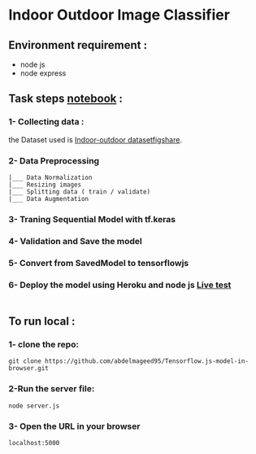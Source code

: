 # Indoor Outdoor Image Classifier

## Environment requirement :
- node js
- node express
## Task steps <a href="static\model\classifier2.ipynb">notebook</a> :
### 1- Collecting data :

the Dataset used is <a href="https://figshare.com/articles/dataset/Indoor-Outdoor_dataset/4595323">Indoor-outdoor datasetfigshare</a>.<br>

### 2- Data Preprocessing
    |___ Data Normalization
    |___ Resizing images
    |___ Splitting data ( train / validate)
    |___ Data Augmentation

### 3- Traning Sequential Model with tf.keras 

### 4- Validation and Save the model

### 5- Convert from SavedModel to tensorflowjs 

### 6- Deploy the model using Heroku and node js <a href="https://in-outdoor-classifier2.herokuapp.com/"> Live test</a><br><br>

## To run local :
### 1- clone the repo:
    
    git clone https://github.com/abdelmageed95/Tensorflow.js-model-in-browser.git

### 2-Run the server file:
    node server.js
### 3- Open the URL in your browser
    localhost:5000